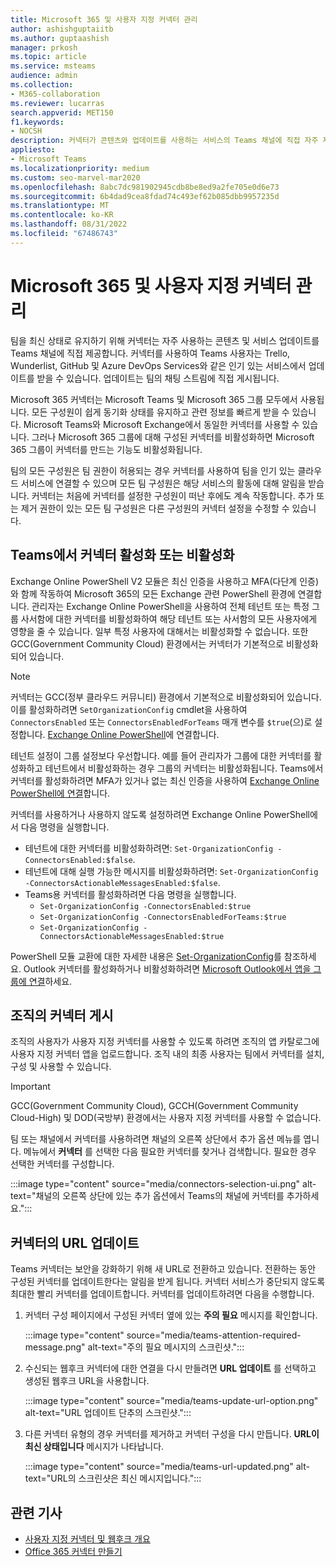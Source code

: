 ```yaml
---
title: Microsoft 365 및 사용자 지정 커넥터 관리
author: ashishguptaiitb
ms.author: guptaashish
manager: prkosh
ms.topic: article
ms.service: msteams
audience: admin
ms.collection:
- M365-collaboration
ms.reviewer: lucarras
search.appverid: MET150
f1.keywords:
- NOCSH
description: 커넥터가 콘텐츠와 업데이트를 사용하는 서비스의 Teams 채널에 직접 자주 제공하여 팀을 최신 상태로 유지하는 방법을 알아보세요.
appliesto:
- Microsoft Teams
ms.localizationpriority: medium
ms.custom: seo-marvel-mar2020
ms.openlocfilehash: 8abc7dc981902945cdb8be8ed9a2fe705e0d6e73
ms.sourcegitcommit: 6b4dad9cea8fdad74c493ef62b085dbb9957235d
ms.translationtype: MT
ms.contentlocale: ko-KR
ms.lasthandoff: 08/31/2022
ms.locfileid: "67486743"
---
```

# <a name="manage-microsoft-365-and-custom-connectors"></a>Microsoft 365 및 사용자 지정 커넥터 관리

팀을 최신 상태로 유지하기 위해 커넥터는 자주 사용하는 콘텐츠 및 서비스 업데이트를 Teams 채널에 직접 제공합니다. 커넥터를 사용하여 Teams 사용자는 Trello, Wunderlist, GitHub 및 Azure DevOps Services와 같은 인기 있는 서비스에서 업데이트를 받을 수 있습니다. 업데이트는 팀의 채팅 스트림에 직접 게시됩니다.

Microsoft 365 커넥터는 Microsoft Teams 및 Microsoft 365 그룹 ​​모두에서 사용됩니다. 모든 구성원이 쉽게 동기화 상태를 유지하고 관련 정보를 빠르게 받을 수 있습니다. Microsoft Teams와 Microsoft Exchange에서 동일한 커넥터를 사용할 수 있습니다. 그러나 Microsoft 365 그룹에 대해 구성된 커넥터를 비활성화하면 Microsoft 365 그룹이 커넥터를 만드는 기능도 비활성화됩니다.

팀의 모든 구성원은 팀 권한이 허용되는 경우 커넥터를 사용하여 팀을 인기 있는 클라우드 서비스에 연결할 수 있으며 모든 팀 구성원은 해당 서비스의 활동에 대해 알림을 받습니다. 커넥터는 처음에 커넥터를 설정한 구성원이 떠난 후에도 계속 작동합니다. 추가 또는 제거 권한이 있는 모든 팀 구성원은 다른 구성원의 커넥터 설정을 수정할 수 있습니다.

## <a name="enable-or-disable-connectors-in-teams"></a>Teams에서 커넥터 활성화 또는 비활성화

Exchange Online PowerShell V2 모듈은 최신 인증을 사용하고 MFA(다단계 인증)와 함께 작동하여 Microsoft 365의 모든 Exchange 관련 PowerShell 환경에 연결합니다. 관리자는 Exchange Online PowerShell을 사용하여 전체 테넌트 또는 특정 그룹 사서함에 대한 커넥터를 비활성화하여 해당 테넌트 또는 사서함의 모든 사용자에게 영향을 줄 수 있습니다. 일부 특정 사용자에 대해서는 비활성화할 수 없습니다. 또한 GCC(Government Community Cloud) 환경에서는 커넥터가 기본적으로 비활성화되어 있습니다.

> [!NOTE]
> 커넥터는 GCC(정부 클라우드 커뮤니티) 환경에서 기본적으로 비활성화되어 있습니다. 이를 활성화하려면 `SetOrganizationConfig` cmdlet을 사용하여 `ConnectorsEnabled` 또는 `ConnectorsEnabledForTeams` 매개 변수를 `$true`(으)로 설정합니다. [Exchange Online PowerShell](/powershell/exchange/connect-to-exchange-online-powershell?view=exchange-ps&preserve-view=true)에 연결합니다.

테넌트 설정이 그룹 설정보다 우선합니다. 예를 들어 관리자가 그룹에 대한 커넥터를 활성화하고 테넌트에서 비활성화하는 경우 그룹의 커넥터는 비활성화됩니다. Teams에서 커넥터를 활성화하려면 MFA가 있거나 없는 최신 인증을 사용하여 [Exchange Online PowerShell에 연결](/powershell/exchange/connect-to-exchange-online-powershell?view=exchange-ps#connect-to-exchange-online-powershell-using-modern-authentication-with-or-without-mfa&preserve-view=true)합니다.

커넥터를 사용하거나 사용하지 않도록 설정하려면 Exchange Online PowerShell에서 다음 명령을 실행합니다.

* 테넌트에 대한 커넥터를 비활성화하려면: `Set-OrganizationConfig -ConnectorsEnabled:$false`.
* 테넌트에 대해 실행 가능한 메시지를 비활성화하려면: `Set-OrganizationConfig -ConnectorsActionableMessagesEnabled:$false`.
* Teams용 커넥터를 활성화하려면 다음 명령을 실행합니다.
  * `Set-OrganizationConfig -ConnectorsEnabled:$true`
  * `Set-OrganizationConfig -ConnectorsEnabledForTeams:$true`
  * `Set-OrganizationConfig -ConnectorsActionableMessagesEnabled:$true`

PowerShell 모듈 교환에 대한 자세한 내용은 [Set-OrganizationConfig](/powershell/module/exchange/Set-OrganizationConfig?view=exchange-ps&preserve-view=true)를 참조하세요. Outlook 커넥터를 활성화하거나 비활성화하려면 [Microsoft Outlook에서 앱을 그룹에 연결](https://support.microsoft.com/topic/connect-apps-to-your-groups-in-outlook-ed0ce547-038f-4902-b9b3-9e518ae6fbab)하세요.

## <a name="publish-connectors-for-your-organization"></a>조직의 커넥터 게시

조직의 사용자가 사용자 지정 커넥터를 사용할 수 있도록 하려면 조직의 앱 카탈로그에 사용자 지정 커넥터 앱을 업로드합니다. 조직 내의 최종 사용자는 팀에서 커넥터를 설치, 구성 및 사용할 수 있습니다.

> [!IMPORTANT]
> GCC(Government Community Cloud), GCCH(Government Community Cloud-High) 및 DOD(국방부) 환경에서는 사용자 지정 커넥터를 사용할 수 없습니다.

팀 또는 채널에서 커넥터를 사용하려면 채널의 오른쪽 상단에서 추가 옵션 메뉴를 엽니다. 메뉴에서 **커넥터** 를 선택한 다음 필요한 커넥터를 찾거나 검색합니다. 필요한 경우 선택한 커넥터를 구성합니다.

:::image type="content" source="media/connectors-selection-ui.png" alt-text="채널의 오른쪽 상단에 있는 추가 옵션에서 Teams의 채널에 커넥터를 추가하세요.":::

## <a name="update-url-of-a-connector"></a>커넥터의 URL 업데이트

Teams 커넥터는 보안을 강화하기 위해 새 URL로 전환하고 있습니다. 전환하는 동안 구성된 커넥터를 업데이트한다는 알림을 받게 됩니다. 커넥터 서비스가 중단되지 않도록 최대한 빨리 커넥터를 업데이트합니다. 커넥터를 업데이트하려면 다음을 수행합니다.

1. 커넥터 구성 페이지에서 구성된 커넥터 옆에 있는 **주의 필요** 메시지를 확인합니다.

   :::image type="content" source="media/teams-attention-required-message.png" alt-text="주의 필요 메시지의 스크린샷.":::

1. 수신되는 웹후크 커넥터에 대한 연결을 다시 만들려면 **URL 업데이트** 를 선택하고 생성된 웹후크 URL을 사용합니다.

   :::image type="content" source="media/teams-update-url-option.png" alt-text="URL 업데이트 단추의 스크린샷.":::

1. 다른 커넥터 유형의 경우 커넥터를 제거하고 커넥터 구성을 다시 만듭니다. **URL이 최신 상태입니다** 메시지가 나타납니다.

   :::image type="content" source="media/teams-url-updated.png" alt-text="URL의 스크린샷은 최신 메시지입니다.":::

## <a name="related-articles"></a>관련 기사

* [사용자 지정 커넥터 및 웹후크 개요](/microsoftteams/platform/webhooks-and-connectors/what-are-webhooks-and-connectors)
* [Office 365 커넥터 만들기](/microsoftteams/platform/webhooks-and-connectors/how-to/connectors-creating)
